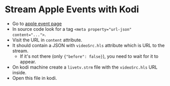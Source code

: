 # Stream Apple Events with Kodi

* Go to [apple event page](https://www.apple.com/apple-events/livestream/)
* In source code look for a tag `<meta property="url-json" content="...">`.
* Visit the URL in `content` attribute.
* It should contain a JSON with `videoSrc.hls` attribute which is URL to the stream.
  * If it's not there (only `{"before": false}`), you need to wait for it to appear.
* On kodi machine create a `livetv.strm` file with the `videoSrc.hls` URL inside.
* Open this file in kodi.
